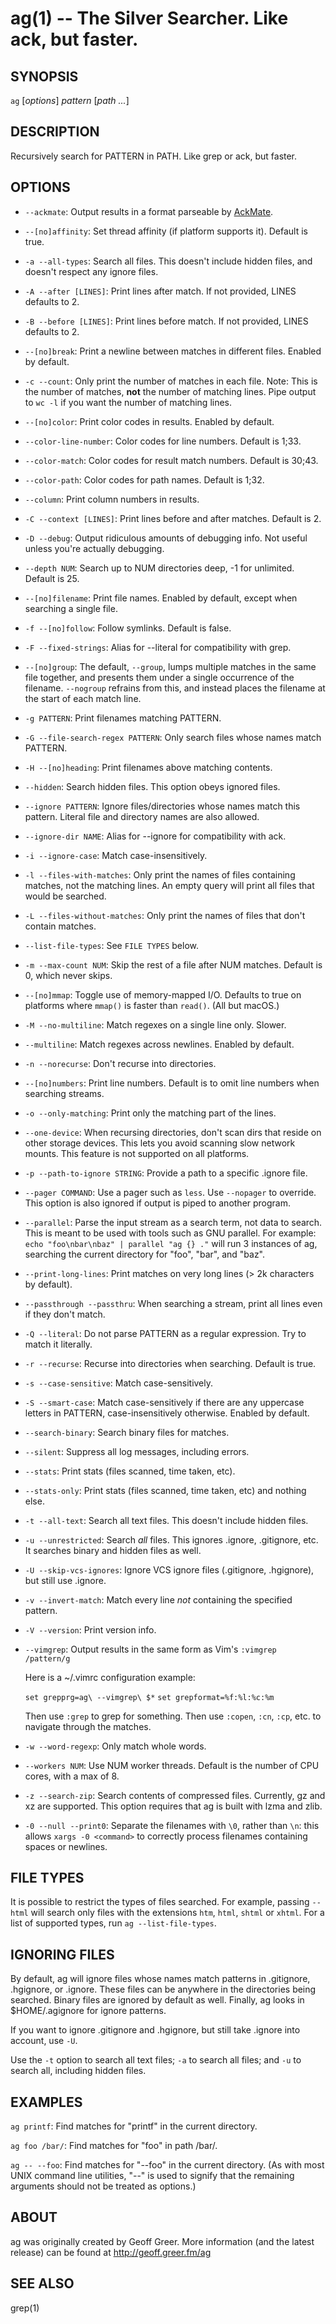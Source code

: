 ag(1) -- The Silver Searcher. Like ack, but faster.
=============================================

## SYNOPSIS

`ag` [_options_] _pattern_ [_path ..._]

## DESCRIPTION

Recursively search for PATTERN in PATH. Like grep or ack, but faster.

## OPTIONS

  * `--ackmate`:
    Output results in a format parseable by [AckMate](https://github.com/protocool/AckMate).

  * `--[no]affinity`:
    Set thread affinity (if platform supports it). Default is true.

  * `-a --all-types`:
    Search all files. This doesn't include hidden files, and doesn't respect any ignore files.

  * `-A --after [LINES]`:
    Print lines after match. If not provided, LINES defaults to 2.

  * `-B --before [LINES]`:
    Print lines before match. If not provided, LINES defaults to 2.

  * `--[no]break`:
    Print a newline between matches in different files. Enabled by default.

  * `-c --count`:
    Only print the number of matches in each file.
    Note: This is the number of matches, **not** the number of matching lines.
    Pipe output to `wc -l` if you want the number of matching lines.

  * `--[no]color`:
    Print color codes in results. Enabled by default.

  * `--color-line-number`:
    Color codes for line numbers. Default is 1;33.

  * `--color-match`:
    Color codes for result match numbers. Default is 30;43.

  * `--color-path`:
    Color codes for path names. Default is 1;32.

  * `--column`:
    Print column numbers in results.

  * `-C --context [LINES]`:
    Print lines before and after matches. Default is 2.

  * `-D --debug`:
    Output ridiculous amounts of debugging info. Not useful unless you're actually debugging.

  * `--depth NUM`:
    Search up to NUM directories deep, -1 for unlimited. Default is 25.

  * `--[no]filename`:
    Print file names. Enabled by default, except when searching a single file.

  * `-f --[no]follow`:
    Follow symlinks. Default is false.

  * `-F --fixed-strings`:
    Alias for --literal for compatibility with grep.

  * `--[no]group`:
    The default, `--group`, lumps multiple matches in the same file
    together, and presents them under a single occurrence of the
    filename. `--nogroup` refrains from this, and instead places the
    filename at the start of each match line.

  * `-g PATTERN`:
    Print filenames matching PATTERN.

  * `-G --file-search-regex PATTERN`:
    Only search files whose names match PATTERN.

  * `-H --[no]heading`:
    Print filenames above matching contents.

  * `--hidden`:
    Search hidden files. This option obeys ignored files.

  * `--ignore PATTERN`:
    Ignore files/directories whose names match this pattern. Literal
    file and directory names are also allowed.

  * `--ignore-dir NAME`:
    Alias for --ignore for compatibility with ack.

  * `-i --ignore-case`:
    Match case-insensitively.

  * `-l --files-with-matches`:
    Only print the names of files containing matches, not the matching
    lines. An empty query will print all files that would be searched.

  * `-L --files-without-matches`:
    Only print the names of files that don't contain matches.

  * `--list-file-types`:
    See `FILE TYPES` below.

  * `-m --max-count NUM`:
    Skip the rest of a file after NUM matches. Default is 0, which never skips.

  * `--[no]mmap`:
    Toggle use of memory-mapped I/O. Defaults to true on platforms where
    `mmap()` is faster than `read()`. (All but macOS.)

  * `-M --no-multiline`:
    Match regexes on a single line only. Slower.

  * `--multiline`:
    Match regexes across newlines. Enabled by default.

  * `-n --norecurse`:
    Don't recurse into directories.

  * `--[no]numbers`:
    Print line numbers. Default is to omit line numbers when searching streams.

  * `-o --only-matching`:
    Print only the matching part of the lines.

  * `--one-device`:
    When recursing directories, don't scan dirs that reside on other storage
    devices. This lets you avoid scanning slow network mounts.
    This feature is not supported on all platforms.

  * `-p --path-to-ignore STRING`:
    Provide a path to a specific .ignore file.

  * `--pager COMMAND`:
    Use a pager such as `less`. Use `--nopager` to override. This option
    is also ignored if output is piped to another program.

  * `--parallel`:
    Parse the input stream as a search term, not data to search. This is meant
    to be used with tools such as GNU parallel. For example:
    `echo "foo\nbar\nbaz" | parallel "ag {} ."` will run 3 instances of ag,
    searching the current directory for "foo", "bar", and "baz".

  * `--print-long-lines`:
    Print matches on very long lines (> 2k characters by default).

  * `--passthrough --passthru`:
    When searching a stream, print all lines even if they don't match.

  * `-Q --literal`:
    Do not parse PATTERN as a regular expression. Try to match it literally.

  * `-r --recurse`:
    Recurse into directories when searching. Default is true.

  * `-s --case-sensitive`:
    Match case-sensitively.

  * `-S --smart-case`:
    Match case-sensitively if there are any uppercase letters in PATTERN,
    case-insensitively otherwise. Enabled by default.

  * `--search-binary`:
    Search binary files for matches.

  * `--silent`:
    Suppress all log messages, including errors.

  * `--stats`:
    Print stats (files scanned, time taken, etc).

  * `--stats-only`:
    Print stats (files scanned, time taken, etc) and nothing else.

  * `-t --all-text`:
    Search all text files. This doesn't include hidden files.

  * `-u --unrestricted`:
    Search *all* files. This ignores .ignore, .gitignore, etc. It searches
    binary and hidden files as well.

  * `-U --skip-vcs-ignores`:
    Ignore VCS ignore files (.gitignore, .hgignore), but still
    use .ignore.

  * `-v --invert-match`:
    Match every line *not* containing the specified pattern.

  * `-V --version`:
    Print version info.

  * `--vimgrep`:
    Output results in the same form as Vim's `:vimgrep /pattern/g`

    Here is a ~/.vimrc configuration example:

    `set grepprg=ag\ --vimgrep\ $*`
    `set grepformat=%f:%l:%c:%m`

    Then use `:grep` to grep for something.
    Then use `:copen`, `:cn`, `:cp`, etc. to navigate through the matches.

  * `-w --word-regexp`:
    Only match whole words.

  * `--workers NUM`:
    Use NUM worker threads. Default is the number of CPU cores, with a max of 8.

  * `-z --search-zip`:
    Search contents of compressed files. Currently, gz and xz are supported.
    This option requires that ag is built with lzma and zlib.

  * `-0 --null --print0`:
    Separate the filenames with `\0`, rather than `\n`:
    this allows `xargs -0 <command>` to correctly process filenames containing
    spaces or newlines.


## FILE TYPES

It is possible to restrict the types of files searched. For example, passing
`--html` will search only files with the extensions `htm`, `html`, `shtml`
or `xhtml`. For a list of supported types, run `ag --list-file-types`.

## IGNORING FILES

By default, ag will ignore files whose names match patterns in .gitignore,
.hgignore, or .ignore. These files can be anywhere in the directories being
searched. Binary files are ignored by default as well. Finally, ag looks in
$HOME/.agignore for ignore patterns.

If you want to ignore .gitignore and .hgignore, but still take .ignore into
account, use `-U`.

Use the `-t` option to search all text files; `-a` to search all files; and `-u`
to search all, including hidden files.

## EXAMPLES

`ag printf`:
  Find matches for "printf" in the current directory.

`ag foo /bar/`:
  Find matches for "foo" in path /bar/.

`ag -- --foo`:
  Find matches for "--foo" in the current directory. (As with most UNIX command
  line utilities, "--" is used to signify that the remaining arguments should
  not be treated as options.)

## ABOUT

ag was originally created by Geoff Greer. More information (and the latest
release) can be found at http://geoff.greer.fm/ag

## SEE ALSO

grep(1)
